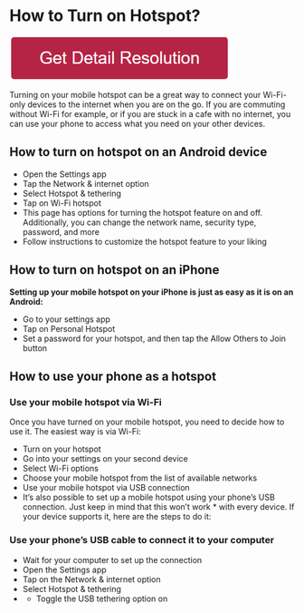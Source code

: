 # How to Turn on Hotspot?


[![how to turn on hotspot](redd.png)](https://icncomputer.com/what-is-a-hotspot/)


Turning on your mobile hotspot can be a great way to connect your Wi-Fi-only devices to the internet when you are on the go. If you are commuting without Wi-Fi for example, or if you are stuck in a cafe with no internet, you can use your phone to access what you need on your other devices.


## How to turn on hotspot on an Android device

* Open the Settings app
* Tap the Network & internet option
* Select Hotspot & tethering
* Tap on Wi-Fi hotspot
* This page has options for turning the hotspot feature on and off. Additionally, you can change the network name, security type, password, and more
* Follow instructions to customize the hotspot feature to your liking


## How to turn on hotspot on an iPhone

**Setting up your mobile hotspot on your iPhone is just as easy as it is on an Android:**

* Go to your settings app
* Tap on Personal Hotspot
* Set a password for your hotspot, and then tap the Allow Others to Join button


## How to use your phone as a hotspot


### Use your mobile hotspot via Wi-Fi
Once you have turned on your mobile hotspot, you need to decide how to use it. The easiest way is via Wi-Fi:

* Turn on your hotspot
* Go into your settings on your second device
* Select Wi-Fi options
* Choose your mobile hotspot from the list of available networks
* Use your mobile hotspot via USB connection
* It’s also possible to set up a mobile hotspot using your phone’s USB connection. Just keep in mind that this won’t work * with every device. If your device supports it, here are the steps to do it:

### Use your phone’s USB cable to connect it to your computer
* Wait for your computer to set up the connection
* Open the Settings app
* Tap on the Network & internet option
* Select Hotspot & tethering
* * Toggle the USB tethering option on
